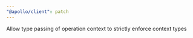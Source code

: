 ```yaml
---
"@apollo/client": patch
---
```


Allow type passing of operation context to strictly enforce context types
